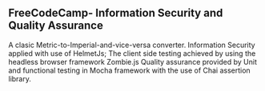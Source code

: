 **FreeCodeCamp**- Information Security and Quality Assurance
------
A clasic Metric-to-Imperial-and-vice-versa converter.
Information Security applied with use of HelmetJs;
The client side testing achieved by using the headless browser framework Zombie.js
Quality assurance provided by Unit and functional testing in Mocha framework with the use of Chai assertion library.



